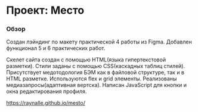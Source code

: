# Проект: Место

### Обзор

Создан лэйндинг по макету практической 4 работы из Figma.
Добавлен функционал 5 и 6 практических работ.

Скелет сайта создан с помощью HTML(языка гипертекстовой разметки).
Стили заданы с помощью CSS(каскадных таблиц стилей).
Присутствует медотодология БЭМ как в файловой структуре, так и в HTML разметке.
Используются flex и grid элементы.
Реализованы медиазапросы(адаптивная вертска).
Написан JavaScript для кнопки и окна редактирования профиля.

https://raynalle.github.io/mesto/